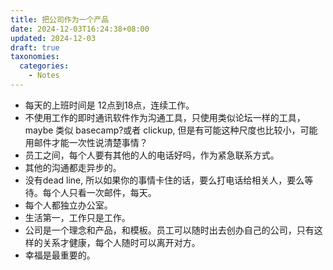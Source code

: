 ```yaml
---
title: 把公司作为一个产品
date: 2024-12-03T16:24:38+08:00
updated: 2024-12-03
draft: true
taxonomies:
  categories:
    - Notes
---
```


<!-- more -->

- 每天的上班时间是 12点到18点，连续工作。
- 不使用工作的即时通讯软件作为沟通工具，只使用类似论坛一样的工具，maybe 类似 basecamp?或者 clickup, 但是有可能这种尺度也比较小，可能用邮件才能一次性说清楚事情？
- 员工之间，每个人要有其他的人的电话好吗，作为紧急联系方式。
- 其他的沟通都走异步的。
- 没有dead line, 所以如果你的事情卡住的话，要么打电话给相关人，要么等待。每个人只看一次邮件，每天。
- 每个人都独立办公室。
- 生活第一，工作只是工作。
- 公司是一个理念和产品，和模板。员工可以随时出去创办自己的公司，只有这样的关系才健康，每个人随时可以离开对方。
- 幸福是最重要的。
